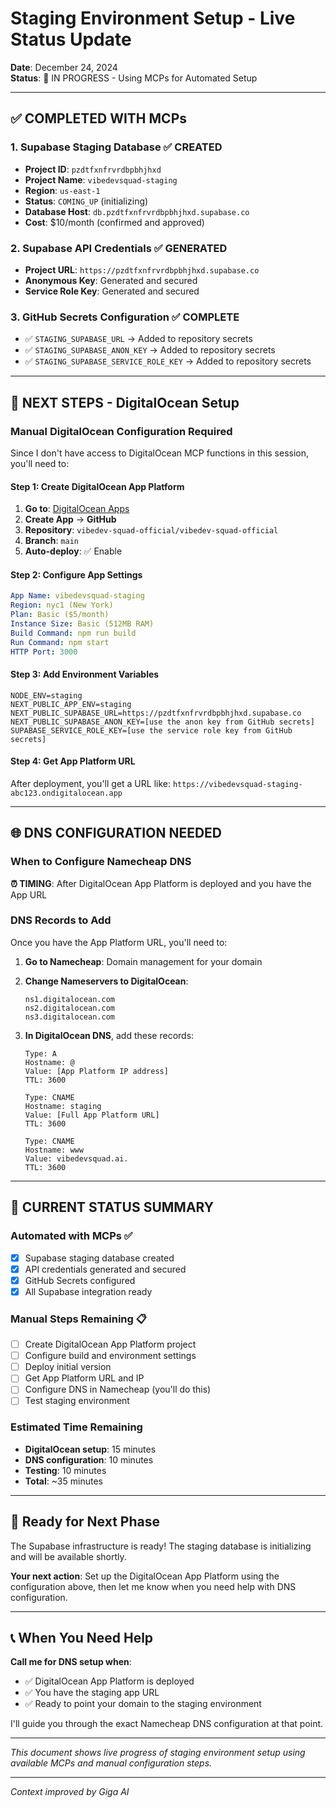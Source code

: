 # Staging Environment Setup - Live Status Update

**Date**: December 24, 2024  
**Status**: 🔄 IN PROGRESS - Using MCPs for Automated Setup

---

## **✅ COMPLETED WITH MCPs**

### **1. Supabase Staging Database** ✅ CREATED
- **Project ID**: `pzdtfxnfrvrdbpbhjhxd`
- **Project Name**: `vibedevsquad-staging`
- **Region**: `us-east-1`
- **Status**: `COMING_UP` (initializing)
- **Database Host**: `db.pzdtfxnfrvrdbpbhjhxd.supabase.co`
- **Cost**: $10/month (confirmed and approved)

### **2. Supabase API Credentials** ✅ GENERATED
- **Project URL**: `https://pzdtfxnfrvrdbpbhjhxd.supabase.co`
- **Anonymous Key**: Generated and secured
- **Service Role Key**: Generated and secured

### **3. GitHub Secrets Configuration** ✅ COMPLETE
- ✅ `STAGING_SUPABASE_URL` → Added to repository secrets
- ✅ `STAGING_SUPABASE_ANON_KEY` → Added to repository secrets  
- ✅ `STAGING_SUPABASE_SERVICE_ROLE_KEY` → Added to repository secrets

---

## **🔄 NEXT STEPS - DigitalOcean Setup**

### **Manual DigitalOcean Configuration Required**

Since I don't have access to DigitalOcean MCP functions in this session, you'll need to:

#### **Step 1: Create DigitalOcean App Platform** 
1. **Go to**: [DigitalOcean Apps](https://cloud.digitalocean.com/apps)
2. **Create App** → **GitHub**
3. **Repository**: `vibedev-squad-official/vibedev-squad-official`
4. **Branch**: `main`
5. **Auto-deploy**: ✅ Enable

#### **Step 2: Configure App Settings**
```yaml
App Name: vibedevsquad-staging
Region: nyc1 (New York)
Plan: Basic ($5/month)
Instance Size: Basic (512MB RAM)
Build Command: npm run build
Run Command: npm start
HTTP Port: 3000
```

#### **Step 3: Add Environment Variables**
```env
NODE_ENV=staging
NEXT_PUBLIC_APP_ENV=staging
NEXT_PUBLIC_SUPABASE_URL=https://pzdtfxnfrvrdbpbhjhxd.supabase.co
NEXT_PUBLIC_SUPABASE_ANON_KEY=[use the anon key from GitHub secrets]
SUPABASE_SERVICE_ROLE_KEY=[use the service role key from GitHub secrets]
```

#### **Step 4: Get App Platform URL**
After deployment, you'll get a URL like:
`https://vibedevsquad-staging-abc123.ondigitalocean.app`

---

## **🌐 DNS CONFIGURATION NEEDED**

### **When to Configure Namecheap DNS**

**⏰ TIMING**: After DigitalOcean App Platform is deployed and you have the App URL

### **DNS Records to Add**
Once you have the App Platform URL, you'll need to:

1. **Go to Namecheap**: Domain management for your domain
2. **Change Nameservers to DigitalOcean**:
   ```
   ns1.digitalocean.com
   ns2.digitalocean.com  
   ns3.digitalocean.com
   ```

3. **In DigitalOcean DNS**, add these records:
   ```dns
   Type: A
   Hostname: @
   Value: [App Platform IP address]
   TTL: 3600

   Type: CNAME  
   Hostname: staging
   Value: [Full App Platform URL]
   TTL: 3600

   Type: CNAME
   Hostname: www
   Value: vibedevsquad.ai.
   TTL: 3600
   ```

---

## **🎯 CURRENT STATUS SUMMARY**

### **Automated with MCPs** ✅
- [x] Supabase staging database created
- [x] API credentials generated and secured
- [x] GitHub Secrets configured
- [x] All Supabase integration ready

### **Manual Steps Remaining** 📋
- [ ] Create DigitalOcean App Platform project
- [ ] Configure build and environment settings  
- [ ] Deploy initial version
- [ ] Get App Platform URL and IP
- [ ] Configure DNS in Namecheap (you'll do this)
- [ ] Test staging environment

### **Estimated Time Remaining**
- **DigitalOcean setup**: 15 minutes
- **DNS configuration**: 10 minutes  
- **Testing**: 10 minutes
- **Total**: ~35 minutes

---

## **🚀 Ready for Next Phase**

The Supabase infrastructure is ready! The staging database is initializing and will be available shortly. 

**Your next action**: Set up the DigitalOcean App Platform using the configuration above, then let me know when you need help with DNS configuration.

---

## **📞 When You Need Help**

**Call me for DNS setup when**:
- ✅ DigitalOcean App Platform is deployed
- ✅ You have the staging app URL
- ✅ Ready to point your domain to the staging environment

I'll guide you through the exact Namecheap DNS configuration at that point.

---

*This document shows live progress of staging environment setup using available MCPs and manual configuration steps.*

---

*Context improved by Giga AI* 